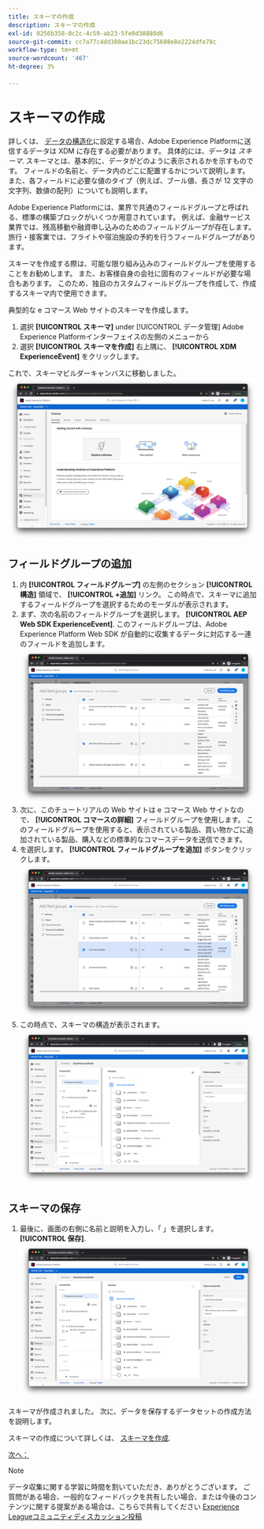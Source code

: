 ```yaml
---
title: スキーマの作成
description: スキーマの作成
exl-id: 0256b358-0c2c-4c59-ab23-5fe0d38880d6
source-git-commit: cc7a77c4dd380ae1bc23dc75608e8e2224dfe78c
workflow-type: tm+mt
source-wordcount: '467'
ht-degree: 3%

---
```


# スキーマの作成

詳しくは、 [データの構造化](../structuring-your-data.md)に設定する場合、Adobe Experience Platformに送信するデータは XDM に存在する必要があります。 具体的には、データは _スキーマ_. スキーマとは、基本的に、データがどのように表示されるかを示すものです。 フィールドの名前と、データ内のどこに配置するかについて説明します。 また、各フィールドに必要な値のタイプ（例えば、ブール値、長さが 12 文字の文字列、数値の配列）についても説明します。

Adobe Experience Platformには、業界で共通のフィールドグループと呼ばれる、標準の構築ブロックがいくつか用意されています。 例えば、金融サービス業界では、残高移動や融資申し込みのためのフィールドグループが存在します。 旅行・接客業では、フライトや宿泊施設の予約を行うフィールドグループがあります。

スキーマを作成する際は、可能な限り組み込みのフィールドグループを使用することをお勧めします。 また、お客様自身の会社に固有のフィールドが必要な場合もあります。 このため、独自のカスタムフィールドグループを作成して、作成するスキーマ内で使用できます。

典型的な e コマース Web サイトのスキーマを作成します。

1. 選択 **[!UICONTROL スキーマ]** under [!UICONTROL データ管理] Adobe Experience Platformインターフェイスの左側のメニューから
1. 選択 **[!UICONTROL スキーマを作成]** 右上隅に、 **[!UICONTROL XDM ExperienceEvent]** をクリックします。

これで、スキーマビルダーキャンバスに移動しました。
![スキーマビュー](../assets/schemas-view.png)

## フィールドグループの追加

1. 内 **[!UICONTROL フィールドグループ]** の左側のセクション **[!UICONTROL 構造]** 領域で、 **[!UICONTROL +追加]** リンク。 この時点で、スキーマに追加するフィールドグループを選択するためのモーダルが表示されます。
1. まず、次の名前のフィールドグループを選択します。 **[!UICONTROL AEP Web SDK ExperienceEvent]**. このフィールドグループは、Adobe Experience Platform Web SDK が自動的に収集するデータに対応する一連のフィールドを追加します。
   ![AEP Web SDK mixin](../assets/aep-web-sdk-mixin.png)
1. 次に、このチュートリアルの Web サイトは e コマース Web サイトなので、 **[!UICONTROL コマースの詳細]** フィールドグループを使用します。 このフィールドグループを使用すると、表示されている製品、買い物かごに追加されている製品、購入などの標準的なコマースデータを送信できます。
1. を選択します。 **[!UICONTROL フィールドグループを追加]** ボタンをクリックします。
   ![コマースの詳細の Mixin](../assets/commerce-details-mixin.png)
1. この時点で、スキーマの構造が表示されます。
   ![Mixin を含むスキーマ](../assets/schema-with-mixins.png)

## スキーマの保存

1. 最後に、画面の右側に名前と説明を入力し、「 」を選択します。 **[!UICONTROL 保存]**.
   ![名前と説明を含むスキーマ](../assets/schema-name-description.png)

スキーマが作成されました。 次に、データを保存するデータセットの作成方法を説明します。

スキーマの作成について詳しくは、 [スキーマを作成](/help/platform/schemas/create-schemas.md).

[次へ： ](create-a-dataset.md)

>[!NOTE]
>
>データ収集に関する学習に時間を割いていただき、ありがとうございます。 ご質問がある場合、一般的なフィードバックを共有したい場合、または今後のコンテンツに関する提案がある場合は、こちらで共有してください [Experience Leagueコミュニティディスカッション投稿](https://experienceleaguecommunities.adobe.com/t5/adobe-experience-platform-launch/tutorial-discussion-use-adobe-experience-platform-data/m-p/543877)
